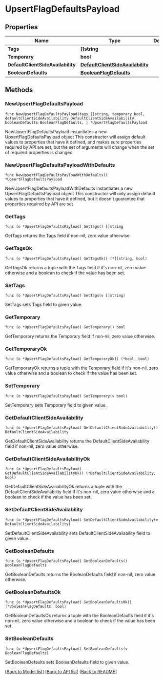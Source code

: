 # UpsertFlagDefaultsPayload

## Properties

Name | Type | Description | Notes
------------ | ------------- | ------------- | -------------
**Tags** | **[]string** |  | 
**Temporary** | **bool** |  | 
**DefaultClientSideAvailability** | [**DefaultClientSideAvailability**](DefaultClientSideAvailability.md) |  | 
**BooleanDefaults** | [**BooleanFlagDefaults**](BooleanFlagDefaults.md) |  | 

## Methods

### NewUpsertFlagDefaultsPayload

`func NewUpsertFlagDefaultsPayload(tags []string, temporary bool, defaultClientSideAvailability DefaultClientSideAvailability, booleanDefaults BooleanFlagDefaults, ) *UpsertFlagDefaultsPayload`

NewUpsertFlagDefaultsPayload instantiates a new UpsertFlagDefaultsPayload object
This constructor will assign default values to properties that have it defined,
and makes sure properties required by API are set, but the set of arguments
will change when the set of required properties is changed

### NewUpsertFlagDefaultsPayloadWithDefaults

`func NewUpsertFlagDefaultsPayloadWithDefaults() *UpsertFlagDefaultsPayload`

NewUpsertFlagDefaultsPayloadWithDefaults instantiates a new UpsertFlagDefaultsPayload object
This constructor will only assign default values to properties that have it defined,
but it doesn't guarantee that properties required by API are set

### GetTags

`func (o *UpsertFlagDefaultsPayload) GetTags() []string`

GetTags returns the Tags field if non-nil, zero value otherwise.

### GetTagsOk

`func (o *UpsertFlagDefaultsPayload) GetTagsOk() (*[]string, bool)`

GetTagsOk returns a tuple with the Tags field if it's non-nil, zero value otherwise
and a boolean to check if the value has been set.

### SetTags

`func (o *UpsertFlagDefaultsPayload) SetTags(v []string)`

SetTags sets Tags field to given value.


### GetTemporary

`func (o *UpsertFlagDefaultsPayload) GetTemporary() bool`

GetTemporary returns the Temporary field if non-nil, zero value otherwise.

### GetTemporaryOk

`func (o *UpsertFlagDefaultsPayload) GetTemporaryOk() (*bool, bool)`

GetTemporaryOk returns a tuple with the Temporary field if it's non-nil, zero value otherwise
and a boolean to check if the value has been set.

### SetTemporary

`func (o *UpsertFlagDefaultsPayload) SetTemporary(v bool)`

SetTemporary sets Temporary field to given value.


### GetDefaultClientSideAvailability

`func (o *UpsertFlagDefaultsPayload) GetDefaultClientSideAvailability() DefaultClientSideAvailability`

GetDefaultClientSideAvailability returns the DefaultClientSideAvailability field if non-nil, zero value otherwise.

### GetDefaultClientSideAvailabilityOk

`func (o *UpsertFlagDefaultsPayload) GetDefaultClientSideAvailabilityOk() (*DefaultClientSideAvailability, bool)`

GetDefaultClientSideAvailabilityOk returns a tuple with the DefaultClientSideAvailability field if it's non-nil, zero value otherwise
and a boolean to check if the value has been set.

### SetDefaultClientSideAvailability

`func (o *UpsertFlagDefaultsPayload) SetDefaultClientSideAvailability(v DefaultClientSideAvailability)`

SetDefaultClientSideAvailability sets DefaultClientSideAvailability field to given value.


### GetBooleanDefaults

`func (o *UpsertFlagDefaultsPayload) GetBooleanDefaults() BooleanFlagDefaults`

GetBooleanDefaults returns the BooleanDefaults field if non-nil, zero value otherwise.

### GetBooleanDefaultsOk

`func (o *UpsertFlagDefaultsPayload) GetBooleanDefaultsOk() (*BooleanFlagDefaults, bool)`

GetBooleanDefaultsOk returns a tuple with the BooleanDefaults field if it's non-nil, zero value otherwise
and a boolean to check if the value has been set.

### SetBooleanDefaults

`func (o *UpsertFlagDefaultsPayload) SetBooleanDefaults(v BooleanFlagDefaults)`

SetBooleanDefaults sets BooleanDefaults field to given value.



[[Back to Model list]](../README.md#documentation-for-models) [[Back to API list]](../README.md#documentation-for-api-endpoints) [[Back to README]](../README.md)


